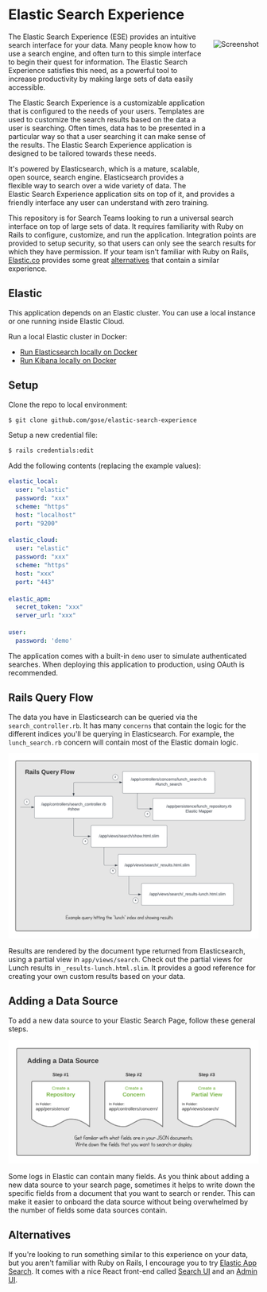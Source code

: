 # Elastic Search Experience

<img src="data/demo.gif" align="right" height="280" style="margin: 15px 0 15px 15px;"  alt="Screenshot"/>

The Elastic Search Experience (ESE) provides an intuitive search interface for your data.  Many people know how to use a search engine, and often turn to this simple interface to begin their quest for information.  The Elastic Search Experience satisfies this need, as a powerful tool to increase productivity by making large sets of data easily accessible.

The Elastic Search Experience is a customizable application that is configured to the needs of your users.  Templates are used to customize the search results  based on the data a user is searching.  Often times, data has to be presented in a particular way so that a user searching it can make sense of the results.  The Elastic Search Experience application is designed to be tailored towards these needs.

It's powered by Elasticsearch, which is a mature, scalable, open source, search engine.  Elasticsearch provides a flexible way to search over a wide variety of data.  The Elastic Search Experience application sits on top of it, and provides a friendly interface any user can understand with zero training.

This repository is for Search Teams looking to run a universal search interface on top of large sets of data.  It requires familiarity with Ruby on Rails to configure, customize, and run the application.  Integration points are provided to setup security, so that users can only see the search results for which they have permission.  If your team isn't familiar with Ruby on Rails, [Elastic.co](https://www.elastic.co) provides some great [alternatives](#alternatives) that contain a similar experience.

## Elastic

This application depends on an Elastic cluster.  You can use a local instance or one running inside Elastic Cloud.

Run a local Elastic cluster in Docker:

- [Run Elasticsearch locally on Docker](https://www.elastic.co/guide/en/elasticsearch/reference/current/docker.html)
- [Run Kibana locally on Docker](https://www.elastic.co/guide/en/kibana/8.7/docker.html)

## Setup

Clone the repo to local environment:

```bash
$ git clone github.com/gose/elastic-search-experience
```

Setup a new credential file:

```bash
$ rails credentials:edit
```

Add the following contents (replacing the example values):

```yaml
elastic_local:
  user: "elastic"
  password: "xxx"
  scheme: "https"
  host: "localhost"
  port: "9200"

elastic_cloud:
  user: "elastic"
  password: "xxx"
  scheme: "https"
  host: "xxx"
  port: "443"

elastic_apm:
  secret_token: "xxx"
  server_url: "xxx"

user:
  password: 'demo'
```

The application comes with a built-in `demo` user to simulate authenticated searches.  When deploying this application to production, using OAuth is recommended.

## Rails Query Flow

The data you have in Elasticsearch can be queried via the `search_controller.rb`.  It has many `concerns` that contain the logic for the different indices you'll be querying in Elasticsearch.  For example, the `lunch_search.rb` concern will contain most of the Elastic domain logic.

![Screenshot](data/flow.png)

Results are rendered by the document type returned from Elasticsearch, using a partial view in `app/views/search`.  Check out the partial views for Lunch results in `_results-lunch.html.slim`.  It provides a good reference for creating your own custom results based on your data.

## Adding a Data Source

To add a new data source to your Elastic Search Page, follow these general steps.

![Screenshot](data/steps.png)

Some logs in Elastic can contain many fields.  As you think about adding a new data source to your search page, sometimes it helps to write down the specific fields from a document that you want to search or render.  This can make it easier to onboard the data source without being overwhelmed by the number of fields some data sources contain.

## Alternatives

If you're looking to run something similar to this experience on your data, but you aren't familiar with Ruby on Rails, I encourage you to try [Elastic App Search](https://www.elastic.co/app-search/).  It comes with a nice React front-end called [Search UI](https://www.elastic.co/enterprise-search/search-ui) and an [Admin UI](https://www.elastic.co/app-search/).
